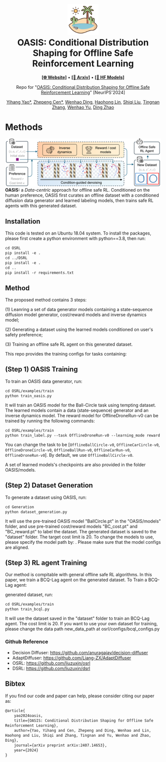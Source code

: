 <h1 align="center">
<img src="figure/oasis.png" width="100" alt="ToRA" />
<br>
OASIS: Conditional Distribution Shaping for Offline Safe Reinforcement Learning
</h1>


<p align="center">
  <a href="https://sites.google.com/view/saferl-oasis/home"><b>[🌐 Website]</b></a> •
  <a href="https://arxiv.org/abs/2407.14653"><b>[📜 Arxiv]</b></a> •
  <a href=" "><b>[🤗 HF Models]</b></a> 
  <br>
</p>

<p align="center">
Repo for "<a href="https://arxiv.org/abs/2407.14653" target="_blank">OASIS: Conditional Distribution Shaping for Offline Safe Reinforcement Learning</a>" [NeurIPS'2024]
</p>



<div align="center">

[Yihang Yao*](https://yihangyao.github.io/), [Zhepeng Cen*](https://czp16.github.io/), [Wenhao Ding](https://wenhao.pub/), [Haohong Lin](https://hhlin.info/), [Shiqi Liu](https://shiqiliu-67.github.io/), [Tingnan Zhang](https://scholar.google.com/citations?user=RM2vMNcAAAAJ&hl=en), [Wenhao Yu](https://wenhaoyu.weebly.com/), [Ding Zhao](https://safeai-lab.github.io/#slide1)
</div>



<!-- The official implementation of OASIS, a **Data-centric** approach for offline safe RL. -->

# Methods

<!-- <p float="center">
<img src="figure/oasis-overview.png" width="800">
</p> -->

<!-- \begin{center} -->


![Figure](figure/oasis-overview.png)
**OASIS:** a _Data-centric_ approach for offline safe RL. Conditioned on the human preference, OASIS first curates an offline dataset with a conditioned diffusion data generator and learned labeling models, then trains safe RL agents with this generated dataset.

<!-- \end{center} -->


## Installation
This code is tested on an Ubuntu 18.04 system.
To install the packages, please first create a python environment with python==3.8, then run:

```
cd OSRL
pip install -e .
cd ../DSRL
pip install -e .
cd ..
pip install -r requirements.txt
```

## Method
The proposed method contains 3 steps: 

(1) Leanring a set of data generator models containing a state-sequence diffusion model generator, cost/reward models and inverse dynamics model; 

(2) Generating a dataset using the learned models conditioned on user's safety preference;

(3) Training an offline safe RL agent on this generated dataset.

This repo provides the training configs for tasks containing: 

## (Step 1) OASIS Training
To train an OASIS data generator, run:
```
cd OSRL/examples/train
python train_oasis.py
```
It will train an OASIS model for the Ball-Circle task using tempting dataset. The learned models contain a data (state-sequence) generator and an inverse dynamics model. The reward model for OfflineDroneRun-v0 can be trained by running the following commands:

```
cd OSRL/examples/train
python train_label.py --task OfflineDroneRun-v0 --learning_mode reward
```

You can change the task to be [`OfflineBallCircle-v0`, `OfflineCarCircle-v0`, `OfflineDroneCircle-v0`, `OfflineBallRun-v0`, `OfflineCarRun-v0`, `OfflineDroneRun-v0`]. By default, we use `OfflineBallCircle-v0`.

A set of learned models's checkpoints are also provided in the folder OASIS/models.

## (Step 2) Dataset Generation
To generate a dataset using OASIS, run:
```
cd Generation
python dataset_generation.py
```
It will use the pre-trained OASIS model "BallCircle.pt" in the "OASIS/models" folder, and use pre-trained cost/reward models "BC_cost.pt" and "BC_reward.pt" to label the dataset. The generated dataset is saved to the "dataset" folder. The target cost limit is 20. To change the models to use, please specify the model path by: . Please make sure that the model configs are aligned.

 
## (Step 3) RL agent Training
Our method is compitable with general offline safe RL algorithms. In this paper, we train a BCQ-Lag agent on the generated dataset. To Train a BCQ-Lag agent:

generated dataset, run:
```
cd OSRL/examples/train
python train_bcql.py
```
It will use the dataset saved in the "dataset" folder to train an BCQ-Lag agent. The cost limit is 20. If you want to use your own dataset for training, please change the data path new_data_path at osrl/configs/bcql_configs.py

### Github Reference
- Decision Diffuser: https://github.com/anuragajay/decision-diffuser
- AdaptDiffuser: https://github.com/Liang-ZX/AdaptDiffuser
- OSRL: https://github.com/liuzuxin/osrl
- DSRL: https://github.com/liuzuxin/dsrl

## Bibtex

If you find our code and paper can help, please consider citing our paper as:
```
@article{
    yao2024oasis,
    title={OASIS: Conditional Distribution Shaping for Offline Safe Reinforcement Learning},
    author={Yao, Yihang and Cen, Zhepeng and Ding, Wenhao and Lin, Haohong and Liu, Shiqi and Zhang, Tingnan and Yu, Wenhao and Zhao, Ding},
    journal={arXiv preprint arXiv:2407.14653},
    year={2024}
}
```
